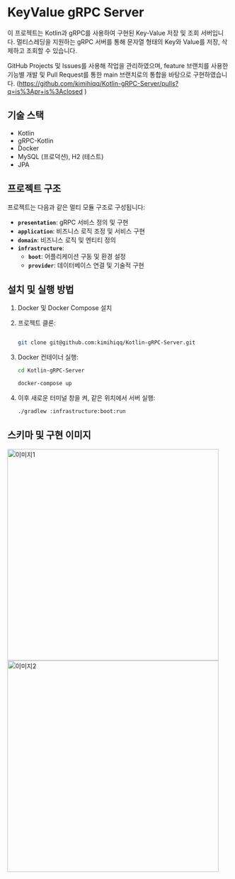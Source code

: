 # **KeyValue gRPC Server**

이 프로젝트는 Kotlin과 gRPC를 사용하여 구현된 Key-Value 저장 및 조회 서버입니다. 멀티스레딩을 지원하는 gRPC 서버를 통해 문자열 형태의 Key와 Value를 저장, 삭제하고 조회할 수 있습니다.

 GitHub Projects 및 Issues를 사용해 작업을 관리하였으며,  feature 브랜치를 사용한 기능별 개발 및 Pull Request를 통한 main 브랜치로의 통합을 바탕으로 구현하였습니다. (https://github.com/kimihiqq/Kotlin-gRPC-Server/pulls?q=is%3Apr+is%3Aclosed )


## **기술 스택**

- Kotlin
- gRPC-Kotlin
- Docker
- MySQL (프로덕션), H2 (테스트)
- JPA


## **프로젝트 구조**

프로젝트는 다음과 같은 멀티 모듈 구조로 구성됩니다:

- **`presentation`**: gRPC 서비스 정의 및 구현
- **`application`**: 비즈니스 로직 조정 및 서비스 구현
- **`domain`**: 비즈니스 로직 및 엔티티 정의
- **`infrastructure`**:
    - **`boot`**: 어플리케이션 구동 및 환경 설정
    - **`provider`**: 데이터베이스 연결 및 기술적 구현


## **설치 및 실행 방법**

1. Docker 및 Docker Compose 설치
2. 프로젝트 클론:
    
    ```bash
    
    git clone git@github.com:kimihiqq/Kotlin-gRPC-Server.git
    ```
    
3. Docker 컨테이너 실행:
    
    ```bash
    cd Kotlin-gRPC-Server
    
    docker-compose up
    ```
    
4. 이후 새로운 터미널 창을 켜, 같은 위치에서 서버 실행:
    
    ```bash
    ./gradlew :infrastructure:boot:run
    ```
    

## 스키마 및 구현 이미지
<img width="477" alt="이미지1" src="https://github.com/kimihiqq/Kotlin-gRPC-Server/assets/134909318/fecd03a0-9e63-4f00-8a9f-0b02525c5339">
<img width="477" alt="이미지2" src="https://github.com/kimihiqq/Kotlin-gRPC-Server/assets/134909318/18bd68a5-7e7d-4e1e-9c0c-b52a7e814253">



